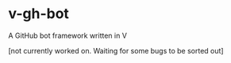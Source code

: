 # v-gh-bot
A GitHub bot framework written in V

[not currently worked on. Waiting for some bugs to be sorted out]